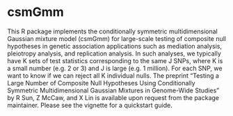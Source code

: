 # csmGmm

This R package implements the conditionally symmetric multidimensional Gaussian mixture model (csmGmm) for large-scale testing of composite null hypotheses in genetic association applications such as mediation analysis, pleiotropy analysis, and replication analysis. In such analyses, we typically have K sets of test statistics corresponding to the same J SNPs, where K is a small number (e.g. 2 or 3) and J is large (e.g. 1 million). For each SNP, we want to know if we can reject all K individual nulls. The preprint “Testing a Large Number of Composite Null Hypotheses Using Conditionally Symmetric Multidimensional Gaussian Mixtures in Genome-Wide Studies” by R Sun, Z McCaw, and X Lin is available upon request from the package maintainer. Please see the vignette for a quickstart guide.
